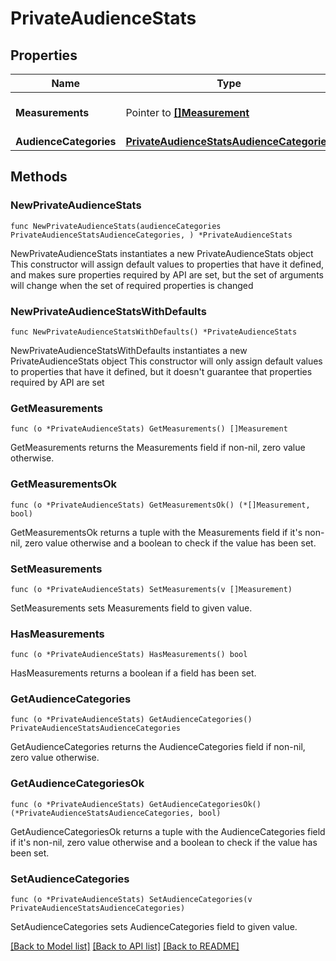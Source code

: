 # PrivateAudienceStats

## Properties

Name | Type | Description | Notes
------------ | ------------- | ------------- | -------------
**Measurements** | Pointer to [**[]Measurement**](Measurement.md) | Measurements related to this object | [optional] 
**AudienceCategories** | [**PrivateAudienceStatsAudienceCategories**](PrivateAudienceStatsAudienceCategories.md) |  | 

## Methods

### NewPrivateAudienceStats

`func NewPrivateAudienceStats(audienceCategories PrivateAudienceStatsAudienceCategories, ) *PrivateAudienceStats`

NewPrivateAudienceStats instantiates a new PrivateAudienceStats object
This constructor will assign default values to properties that have it defined,
and makes sure properties required by API are set, but the set of arguments
will change when the set of required properties is changed

### NewPrivateAudienceStatsWithDefaults

`func NewPrivateAudienceStatsWithDefaults() *PrivateAudienceStats`

NewPrivateAudienceStatsWithDefaults instantiates a new PrivateAudienceStats object
This constructor will only assign default values to properties that have it defined,
but it doesn't guarantee that properties required by API are set

### GetMeasurements

`func (o *PrivateAudienceStats) GetMeasurements() []Measurement`

GetMeasurements returns the Measurements field if non-nil, zero value otherwise.

### GetMeasurementsOk

`func (o *PrivateAudienceStats) GetMeasurementsOk() (*[]Measurement, bool)`

GetMeasurementsOk returns a tuple with the Measurements field if it's non-nil, zero value otherwise
and a boolean to check if the value has been set.

### SetMeasurements

`func (o *PrivateAudienceStats) SetMeasurements(v []Measurement)`

SetMeasurements sets Measurements field to given value.

### HasMeasurements

`func (o *PrivateAudienceStats) HasMeasurements() bool`

HasMeasurements returns a boolean if a field has been set.

### GetAudienceCategories

`func (o *PrivateAudienceStats) GetAudienceCategories() PrivateAudienceStatsAudienceCategories`

GetAudienceCategories returns the AudienceCategories field if non-nil, zero value otherwise.

### GetAudienceCategoriesOk

`func (o *PrivateAudienceStats) GetAudienceCategoriesOk() (*PrivateAudienceStatsAudienceCategories, bool)`

GetAudienceCategoriesOk returns a tuple with the AudienceCategories field if it's non-nil, zero value otherwise
and a boolean to check if the value has been set.

### SetAudienceCategories

`func (o *PrivateAudienceStats) SetAudienceCategories(v PrivateAudienceStatsAudienceCategories)`

SetAudienceCategories sets AudienceCategories field to given value.



[[Back to Model list]](../README.md#documentation-for-models) [[Back to API list]](../README.md#documentation-for-api-endpoints) [[Back to README]](../README.md)


